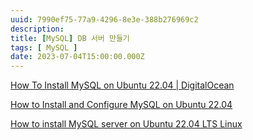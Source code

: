 ```yaml
---
uuid: 7990ef75-77a9-4296-8e3e-388b276969c2
description: 
title: [MySQL] DB 서버 만들기
tags: [ MySQL ]
date: 2023-07-04T15:00:00.000Z
---
```









[How To Install MySQL on Ubuntu 22.04  | DigitalOcean](https://www.digitalocean.com/community/tutorials/how-to-install-mysql-on-ubuntu-22-04)

[How to Install and Configure MySQL on Ubuntu 22.04](https://www.linode.com/docs/guides/install-and-configure-mysql-on-ubuntu-22-04/#configure-ufw-to-allow-traffic-to-mysql)

[How to install MySQL server on Ubuntu 22.04 LTS Linux](https://www.cyberciti.biz/faq/installing-mysql-server-on-ubuntu-22-04-lts-linux/)